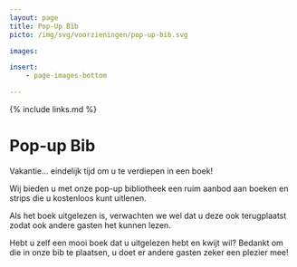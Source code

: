 ```yaml
---
layout: page
title: Pop-Up Bib
picto: /img/svg/voorzieningen/pop-up-bib.svg

images:

insert:
    - page-images-bottom

---
```

{% include links.md %}

# Pop-up Bib

Vakantie... eindelijk tijd om u te verdiepen in een boek! 

Wij bieden u met onze pop-up bibliotheek een ruim aanbod aan boeken en strips die u kostenloos kunt uitlenen.

Als het boek uitgelezen is, verwachten we wel dat u deze ook terugplaatst zodat ook andere gasten het kunnen lezen.

Hebt u zelf een mooi boek dat u uitgelezen hebt en kwijt wil? Bedankt om die in onze bib te plaatsen, u doet er andere gasten zeker een plezier mee!


